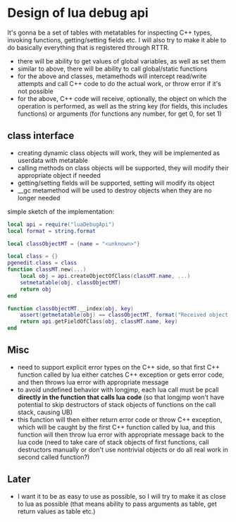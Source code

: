 # Design of lua debug api
It's gonna be a set of tables with metatables for inspecting C++ types, invoking functions, getting/setting fields etc. I will also try to make it able to do basically everything that is registered through RTTR.
- there will be ability to get values of global variables, as well as set them
- similar to above, there will be ability to call global/static functions
- for the above and classes, metamethods will intercept read/write attempts and call C++ code to do the actual work, or throw error if it's not possible
- for the above, C++ code will receive, optionally, the object on which the operation is performed, as well as the string key (for fields, this includes functions) or arguments (for functions any number, for get 0, for set 1)

## class interface
- creating dynamic class objects will work, they will be implemented as userdata with metatable
- calling methods on class objects will be supported, they will modify their appropriate object if needed
- getting/setting fields will be supported, setting will modify its object
- __gc metamethod will be used to destroy objects when they are no longer needed

simple sketch of the implementation:
```lua
local api = require("luaDebugApi")
local format = string.format

local classObjectMT = {name = "<unknown>"}

local class = {}
pgenedit.class = class
function classMT.new(...)
	local obj = api.createObjectOfClass(classMT.name, ...)
	setmetatable(obj, classObjectMT)
	return obj
end

function classObjectMT.__index(obj, key)
	assert(getmetatable(obj) == classObjectMT, format("Received object of type %s, expected %s", getmetatable(obj).name, classMT.name))
	return api.getFieldOfClass(obj, classMT.name, key)
end
```

## Misc
- need to support explicit error types on the C++ side, so that first C++ function called by lua either catches C++ exception or gets error code, and then throws lua error with appropriate message
- to avoid undefined behavior with longjmp, each lua call must be pcall **directly in the function that calls lua code** (so that longjmp won't have potential to skip destructors of stack objects of functions on the call stack, causing UB)
- this function will then either return error code or throw C++ exception, which will be caught by the first C++ function called by lua, and this function will then throw lua error with appropriate message back to the lua code (need to take care of stack objects of first functions, call destructors manually or don't use nontrivial objects or do all real work in second called function?)

## Later
- I want it to be as easy to use as possible, so I will try to make it as close to lua as possible (that means ability to pass arguments as table, get return values as table etc.)